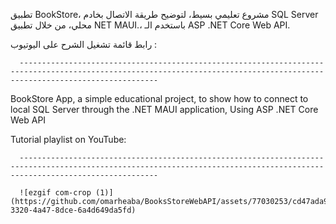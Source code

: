 
تطبيق BookStore، مشروع تعليمي بسيط، لتوضيح طريقة الاتصال بخادم SQL Server محلي، من خلال تطبيق NET MAUI.، باستخدم الـ ASP .NET Core Web API.

رابط قائمة تشغيل الشرح على اليوتيوب : 


      ---------------------------------------------------------------------------------------------------------------------------------------------------------------------------
BookStore App, a simple educational project, to show how to connect to local SQL Server through the .NET MAUI application, Using ASP .NET Core Web API

Tutorial playlist on YouTube:

      ---------------------------------------------------------------------------------------------------------------------------------------------------------------------------

      ![ezgif com-crop (1)](https://github.com/omarheaba/BooksStoreWebAPI/assets/77030253/cd47ada9-3320-4a47-8dce-6a4d649da5fd)
